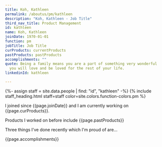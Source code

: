 ```yaml
---
title: Koh, Kathleen
permalink: /aboutus/pm/kathleen
description: "Koh, Kathleen - Job Title"
third_nav_title: Product Management
id: kathleen
name: Koh, Kathleen
joinDate: 1970-01-01
function: pm
jobTitle: Job Title
curProducts: currentProducts
pastProducts: pastProducts
accomplishments: ""
quote: Being a family means you are a part of something very wonderful. It means
  you will love and be loved for the rest of your life.
linkedinId: kathleen

---
```


{%- assign staff = site.data.people | find: "id", "kathleen" -%}
{% include staff_heading.html staff=staff color=site.colors.function-colors.pm %}

<p>I joined since {{page.joinDate}} and I am currently working on {{page.curProducts}}.</p>

<p>Products I worked on before include {{page.pastProducts}}</p>

<p>Three things I've done recently which I'm proud of are...</p>
{{page.accomplishments}}
